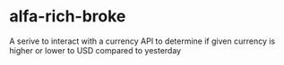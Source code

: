 # alfa-rich-broke
 A serive to interact with a currency API to determine if given currency is higher or lower to USD compared to yesterday
